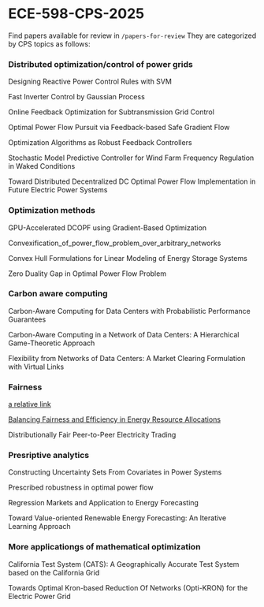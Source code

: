 # ECE-598-CPS-2025

Find papers available for review in ```/papers-for-review``` They are categorized by CPS topics as follows:

### Distributed optimization/control of power grids

Designing Reactive Power Control Rules with SVM

Fast Inverter Control by Gaussian Process

Online Feedback Optimization for Subtransmission Grid Control

Optimal Power Flow Pursuit via Feedback-based Safe Gradient Flow

Optimization Algorithms as Robust Feedback Controllers

Stochastic Model Predictive Controller for Wind Farm Frequency Regulation in Waked Conditions

Toward Distributed Decentralized DC Optimal Power Flow Implementation in Future Electric Power Systems

### Optimization methods 

GPU-Accelerated DCOPF using Gradient-Based Optimization

Convexification_of_power_flow_problem_over_arbitrary_networks

Convex Hull Formulations for Linear Modeling of Energy Storage Systems

Zero Duality Gap in Optimal Power Flow Problem

### Carbon aware computing 

Carbon-Aware Computing for Data Centers with Probabilistic Performance Guarantees

Carbon-Aware Computing in a Network of Data Centers: A Hierarchical Game-Theoretic Approach

Flexibility from Networks of Data Centers: A Market Clearing Formulation with Virtual Links

### Fairness

[a relative link](other_file.md)

[Balancing Fairness and Efficiency in Energy Resource Allocations](papers-for-review/Balancing_Fairness_and_Efficiency_in_Energy_Resource_Allocations.pdf)

Distributionally Fair Peer-to-Peer Electricity Trading

### Presriptive analytics 

Constructing Uncertainty Sets From Covariates in Power Systems

Prescribed robustness in optimal power flow

Regression Markets and Application to Energy Forecasting

Toward Value-oriented Renewable Energy Forecasting: An Iterative Learning Approach



### More applicationgs of mathematical optimization 

California Test System (CATS): A Geographically Accurate Test System based on the California Grid

Towards Optimal Kron-based Reduction Of Networks (Opti-KRON) for the Electric Power Grid



